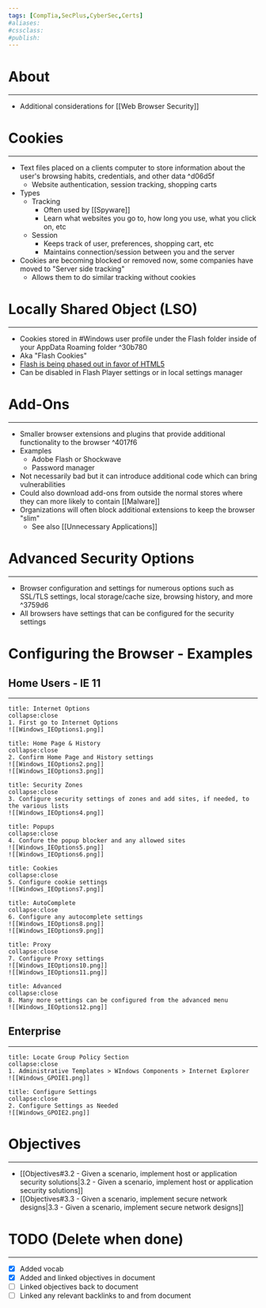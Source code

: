 ```yaml
---
tags: [CompTia,SecPlus,CyberSec,Certs]
#aliases:
#cssclass:
#publish:
---
```


# About
---
- Additional considerations for [[Web Browser Security]]

# Cookies
---
- Text files placed on a clients computer to store information about the user's browsing habits, credentials, and other data ^d06d5f
	- Website authentication, session tracking, shopping carts
- Types
	- Tracking
		- Often used by [[Spyware]]
		- Learn what websites you go to, how long you use, what you click on, etc
	- Session
		- Keeps track of user, preferences, shopping cart, etc
		- Maintains connection/session between you and the server
- Cookies are becoming blocked or removed now, some companies have moved to "Server side tracking"
	- Allows them to do similar tracking without cookies

# Locally Shared Object (LSO)
---
- Cookies stored in #Windows user profile under the Flash folder inside of your AppData Roaming folder ^30b780
- Aka "Flash Cookies"
- <u>Flash is being phased out in favor of HTML5</u>
- Can be disabled in Flash Player settings or in local settings manager

# Add-Ons
---
- Smaller browser extensions and plugins that provide additional functionality to the browser ^4017f6
- Examples
	- Adobe Flash or Shockwave
	- Password manager
- Not necessarily bad but it can introduce additional code which can bring vulnerabilities
- Could also download add-ons from outside the normal stores where they can more likely to contain [[Malware]]
- Organizations will often block additional extensions to keep the browser "slim"
	- See also [[Unnecessary Applications]]

# Advanced Security Options
---
- Browser configuration and settings for numerous options such as SSL/TLS settings, local storage/cache size, browsing history, and more ^3759d6
- All browsers have settings that can be configured for the security settings

# Configuring the Browser - Examples

## Home Users - IE 11
---
```ad-info
title: Internet Options
collapse:close
1. First go to Internet Options
![[Windows_IEOptions1.png]]
```

```ad-info
title: Home Page & History
collapse:close
2. Confirm Home Page and History settings
![[Windows_IEOptions2.png]]
![[Windows_IEOptions3.png]]
```

```ad-info
title: Security Zones
collapse:close
3. Configure security settings of zones and add sites, if needed, to the various lists
![[Windows_IEOptions4.png]]
```

```ad-info
title: Popups
collapse:close
4. Confure the popup blocker and any allowed sites
![[Windows_IEOptions5.png]]
![[Windows_IEOptions6.png]]
```

```ad-info
title: Cookies
collapse:close
5. Configure cookie settings
![[Windows_IEOptions7.png]]
```

```ad-info
title: AutoComplete
collapse:close
6. Configure any autocomplete settings
![[Windows_IEOptions8.png]]
![[Windows_IEOptions9.png]]
```

```ad-info
title: Proxy
collapse:close
7. Configure Proxy settings
![[Windows_IEOptions10.png]]
![[Windows_IEOptions11.png]]
```

```ad-info
title: Advanced
collapse:close
8. Many more settings can be configured from the advanced menu
![[Windows_IEOptions12.png]]
```

## Enterprise
---
```ad-info
title: Locate Group Policy Section
collapse:close
1. Administrative Templates > WIndows Components > Internet Explorer
![[Windows_GPOIE1.png]]
```

```ad-info
title: Configure Settings
collapse:close
2. Configure Settings as Needed
![[Windows_GPOIE2.png]]
```

# Objectives
---
- [[Objectives#3.2 - Given a scenario, implement host or application security solutions|3.2 - Given a scenario, implement host or application security solutions]]
- [[Objectives#3.3 - Given a scenario, implement secure network designs|3.3 - Given a scenario, implement secure network designs]]

# TODO (Delete when done)
---
- [x] Added vocab
- [x] Added and linked objectives in document
- [ ] Linked objectives back to document
- [ ] Linked any relevant backlinks to and from document